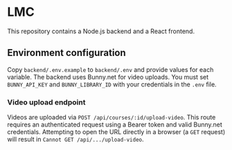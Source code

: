 # LMC

This repository contains a Node.js backend and a React frontend.

## Environment configuration

Copy `backend/.env.example` to `backend/.env` and provide values for each variable. The backend uses Bunny.net for video uploads. You must set `BUNNY_API_KEY` and `BUNNY_LIBRARY_ID` with your credentials in the `.env` file.

### Video upload endpoint

Videos are uploaded via `POST /api/courses/:id/upload-video`. This route requires
an authenticated request using a Bearer token and valid Bunny.net credentials.
Attempting to open the URL directly in a browser (a `GET` request) will result
in `Cannot GET /api/.../upload-video`.

